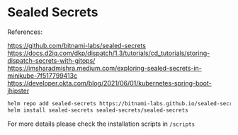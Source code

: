 # Sealed Secrets

References:

https://github.com/bitnami-labs/sealed-secrets
https://docs.d2iq.com/dkp/dispatch/1.3/tutorials/cd_tutorials/storing-dispatch-secrets-with-gitops/
https://imsharadmishra.medium.com/exploring-sealed-secrets-in-minikube-7f517799413c
https://developer.okta.com/blog/2021/06/01/kubernetes-spring-boot-jhipster

```bash
helm repo add sealed-secrets https://bitnami-labs.github.io/sealed-secrets
helm install sealed-secrets sealed-secrets/sealed-secrets
```

For more details please check the installation scripts in `/scripts`
